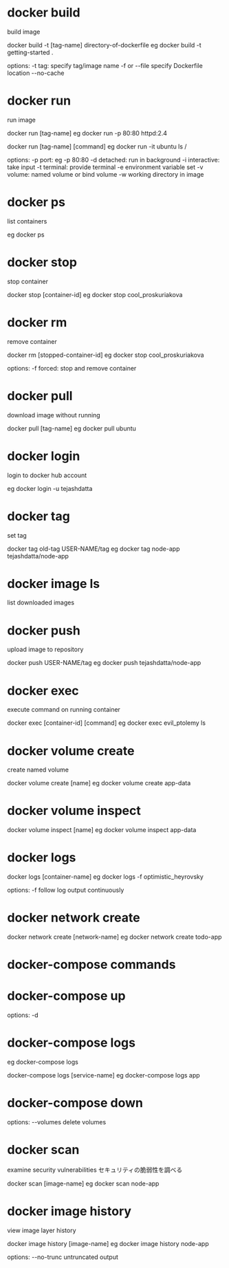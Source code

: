 # docker build
build image

docker build -t [tag-name] directory-of-dockerfile 
eg docker build -t getting-started .

options:
-t tag: specify tag/image name
-f or --file specify Dockerfile location
--no-cache

# docker run
run image

docker run [tag-name]
eg docker run -p 80:80 httpd:2.4

docker run [tag-name] [command]
eg docker run -it ubuntu ls /

options:
-p port: eg -p 80:80
-d detached: run in background
-i interactive: take input
-t terminal: provide terminal
-e environment variable set
-v volume: named volume or bind volume
-w working directory in image

# docker ps
list containers

eg docker ps

# docker stop
stop container

docker stop [container-id]
eg docker stop cool_proskuriakova

# docker rm
remove container

docker rm [stopped-container-id]
eg docker stop cool_proskuriakova

options:
-f forced: stop and remove container

# docker pull
download image without running

docker pull [tag-name]
eg docker pull ubuntu

# docker login
login to docker hub account

eg docker login -u tejashdatta

# docker tag
set tag

docker tag old-tag USER-NAME/tag
eg docker tag node-app tejashdatta/node-app

# docker image ls
list downloaded images

# docker push
upload image to repository

docker push USER-NAME/tag
eg docker push tejashdatta/node-app

# docker exec
execute command on running container

docker exec [container-id] [command]
eg docker exec evil_ptolemy ls

# docker volume create
create named volume

docker volume create [name]
eg docker volume create app-data

# docker volume inspect
docker volume inspect [name]
eg docker volume inspect app-data

# docker logs

docker logs [container-name]
eg docker logs -f optimistic_heyrovsky

options:
-f follow log output continuously

# docker network create

docker network create [network-name]
eg docker network create todo-app

# docker-compose commands

# docker-compose up

options:
-d

# docker-compose logs

eg docker-compose logs

docker-compose logs [service-name]
eg docker-compose logs app

# docker-compose down
options:
--volumes delete volumes

# docker scan
examine security vulnerabilities
セキュリティの脆弱性を調べる

docker scan [image-name]
eg docker scan node-app

# docker image history
view image layer history

docker image history [image-name]
eg docker image history node-app

options:
--no-trunc untruncated output
